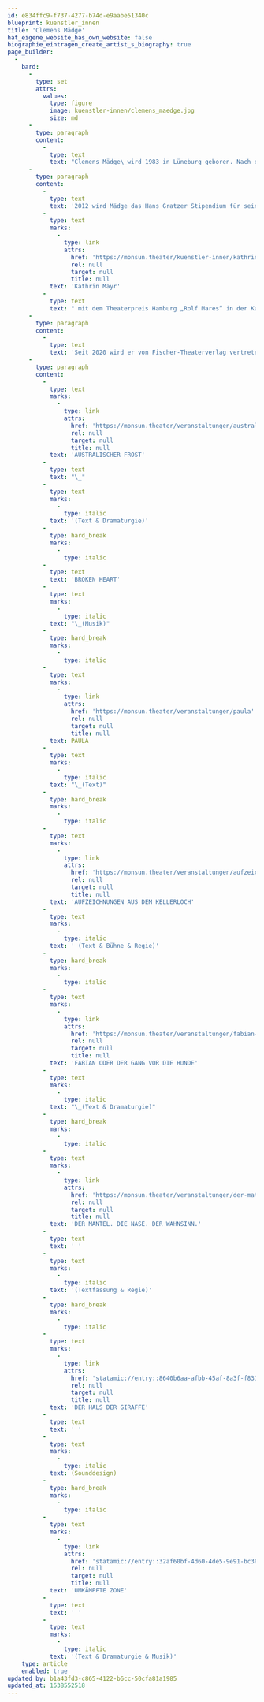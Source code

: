 ```yaml
---
id: e834ffc9-f737-4277-b74d-e9aabe51340c
blueprint: kuenstler_innen
title: 'Clemens Mädge'
hat_eigene_website_has_own_website: false
biographie_eintragen_create_artist_s_biography: true
page_builder:
  -
    bard:
      -
        type: set
        attrs:
          values:
            type: figure
            image: kuenstler-innen/clemens_maedge.jpg
            size: md
      -
        type: paragraph
        content:
          -
            type: text
            text: "Clemens Mädge\_wird 1983 in Lüneburg geboren. Nach dem Abitur im Jahre 2003 ist er als Bühnentechniker beim Ernst Deutsch Theater in Hamburg angestellt. Von 2007 bis 2010 arbeitet Mädge als Regieassistent am Jungen Schauspielhaus Hamburg. Seit 2010 ist er als freischaffender Autor, Regisseur und Theatermusiker tätig, u.a. am Schauspielhaus Hamburg, Volkstheater Wien, Schauspielhaus Wien, monsun.theater, Schauspiel Frankfurt, Schleswig-Holsteinisches Landestheater, Theater im Bauturm, Maxim Gorki Theater, Theater Lüneburg, Moks und Staatstheater Hannover."
      -
        type: paragraph
        content:
          -
            type: text
            text: '2012 wird Mädge das Hans Gratzer Stipendium für sein Stück „Geronnene Interessenslage“ verliehen. 2018 wird er mit dem Christian-Dietrich-Grabbe Preis für sein Stück „Wenigstens hat es mal gebrannt“, sowie mit den Kulturförderpreis des Landkreis Lüneburg ausgezeichnet. 2019 wird sein Stück „Paula“ in die Shortlist für den Brüder-Grimm Preis aufgenommen. Für FABIAN ODER DER GANG VOR DIE HUNDE am monsun.theater wird er 2020 gemeinsam mit '
          -
            type: text
            marks:
              -
                type: link
                attrs:
                  href: 'https://monsun.theater/kuenstler-innen/kathrin-mayr'
                  rel: null
                  target: null
                  title: null
            text: 'Kathrin Mayr'
          -
            type: text
            text: " mit dem Theaterpreis Hamburg „Rolf Mares“ in der Kategorie „Beste Regie & Dramaturgie“ ausgezeichnet.\_"
      -
        type: paragraph
        content:
          -
            type: text
            text: 'Seit 2020 wird er von Fischer-Theaterverlag vertreten.'
      -
        type: paragraph
        content:
          -
            type: text
            marks:
              -
                type: link
                attrs:
                  href: 'https://monsun.theater/veranstaltungen/australischer-frost'
                  rel: null
                  target: null
                  title: null
            text: 'AUSTRALISCHER FROST'
          -
            type: text
            text: "\_"
          -
            type: text
            marks:
              -
                type: italic
            text: '(Text & Dramaturgie)'
          -
            type: hard_break
            marks:
              -
                type: italic
          -
            type: text
            text: 'BROKEN HEART'
          -
            type: text
            marks:
              -
                type: italic
            text: "\_(Musik)"
          -
            type: hard_break
            marks:
              -
                type: italic
          -
            type: text
            marks:
              -
                type: link
                attrs:
                  href: 'https://monsun.theater/veranstaltungen/paula'
                  rel: null
                  target: null
                  title: null
            text: PAULA
          -
            type: text
            marks:
              -
                type: italic
            text: "\_(Text)"
          -
            type: hard_break
            marks:
              -
                type: italic
          -
            type: text
            marks:
              -
                type: link
                attrs:
                  href: 'https://monsun.theater/veranstaltungen/aufzeichnungen-aus-dem-kellerloch'
                  rel: null
                  target: null
                  title: null
            text: 'AUFZEICHNUNGEN AUS DEM KELLERLOCH'
          -
            type: text
            marks:
              -
                type: italic
            text: ' (Text & Bühne & Regie)'
          -
            type: hard_break
            marks:
              -
                type: italic
          -
            type: text
            marks:
              -
                type: link
                attrs:
                  href: 'https://monsun.theater/veranstaltungen/fabian-oder-der-gang-vor-die-hunde'
                  rel: null
                  target: null
                  title: null
            text: 'FABIAN ODER DER GANG VOR DIE HUNDE'
          -
            type: text
            marks:
              -
                type: italic
            text: "\_(Text & Dramaturgie)"
          -
            type: hard_break
            marks:
              -
                type: italic
          -
            type: text
            marks:
              -
                type: link
                attrs:
                  href: 'https://monsun.theater/veranstaltungen/der-matel-die-nase-wahnsinn'
                  rel: null
                  target: null
                  title: null
            text: 'DER MANTEL. DIE NASE. DER WAHNSINN.'
          -
            type: text
            text: ' '
          -
            type: text
            marks:
              -
                type: italic
            text: '(Textfassung & Regie)'
          -
            type: hard_break
            marks:
              -
                type: italic
          -
            type: text
            marks:
              -
                type: link
                attrs:
                  href: 'statamic://entry::8640b6aa-afbb-45af-8a3f-f83158bfbe11'
                  rel: null
                  target: null
                  title: null
            text: 'DER HALS DER GIRAFFE'
          -
            type: text
            text: ' '
          -
            type: text
            marks:
              -
                type: italic
            text: (Sounddesign)
          -
            type: hard_break
            marks:
              -
                type: italic
          -
            type: text
            marks:
              -
                type: link
                attrs:
                  href: 'statamic://entry::32af60bf-4d60-4de5-9e91-bc36ac8a4a14'
                  rel: null
                  target: null
                  title: null
            text: 'UMKÄMPFTE ZONE'
          -
            type: text
            text: ' '
          -
            type: text
            marks:
              -
                type: italic
            text: '(Text & Dramaturgie & Musik)'
    type: article
    enabled: true
updated_by: b1a43fd3-c865-4122-b6cc-50cfa81a1985
updated_at: 1638552518
---
```

